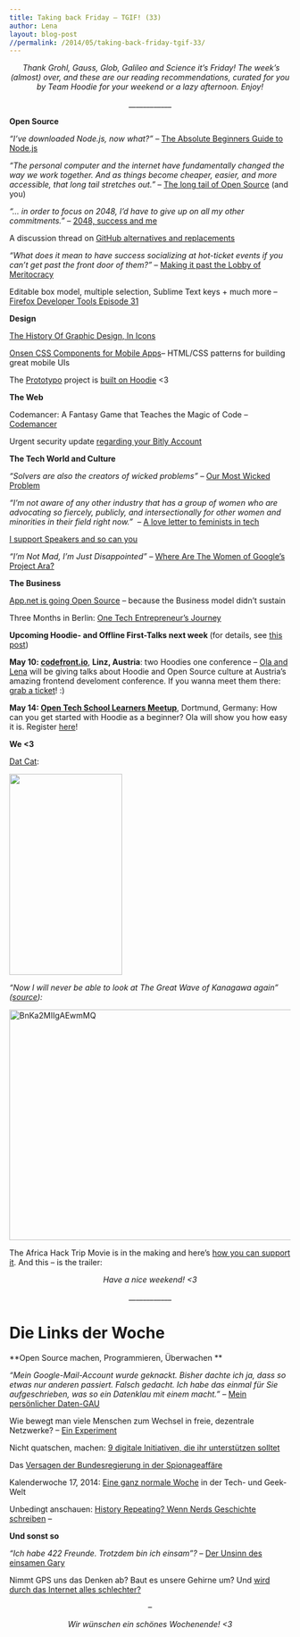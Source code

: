 ```yaml
---
title: Taking back Friday – TGIF! (33)
author: Lena
layout: blog-post
//permalink: /2014/05/taking-back-friday-tgif-33/
---
```

<p style="text-align: center;">
   <em>Thank Grohl, Gauss, Glob, Galileo and Science it’s Friday! The week’s (almost) over, and these are our reading recommendations, curated for you by Team Hoodie for your weekend or a lazy afternoon. Enjoy!</em>
</p>

<p style="text-align: center;">
  ____________
</p>

**Open Source**

<p>
  <em>&#8220;I&#8217;ve downloaded Node.js, now what?&#8221; – </em><a href="http://blog.codeship.io/2014/05/07/nodejs-beginners-guide.html">The Absolute Beginners Guide to Node.js</a>
</p>

<p>
  <em>&#8220;The personal computer and the internet have fundamentally changed the way we work together. And as things become cheaper, easier, and more accessible, that long tail stretches out.&#8221; </em>– <a href="https://blog.engineyard.com/2014/long-tail-open-source">The long tail of Open Source</a> (and you) <!--more-->
</p>

<p>
  <em>&#8220;… in order to focus on 2048, I’d have to give up on all my other commitments.&#8221;</em> – <a href="http://gabrielecirulli.com/articles/2048-success-and-me">2048, success and me</a>
</p>

<p>
  A discussion thread on <a href="http://geekfeminism.org/2014/05/04/github-alternatives-and-replacements/">GitHub alternatives and replacements</a>
</p>

<p>
  <em>&#8220;What does it mean to have success socializing at hot-ticket events if you can&#8217;t get past the front door of them?&#8221;</em> – <a href="http://modelviewculture.com/pieces/making-it-past-the-lobby-of-the-meritocracy">Making it past the Lobby of Meritocracy</a>
</p>

<p class="page-title">
  Editable box model, multiple selection, Sublime Text keys + much more – <a href="https://hacks.mozilla.org/2014/05/editable-box-model-multiple-selection-sublime-text-keys-much-more-firefox-developer-tools-episode-31/?utm_content=bufferf2973&utm_medium=social&utm_source=twitter.com&utm_campaign=buffer">Firefox Developer Tools Episode 31</a>
</p>

**Design**

<p class="title">
  <a href="http://www.fastcodesign.com/3029907/infographic-of-the-day/the-history-of-graphic-design-in-icons">The History Of Graphic Design, In Icons</a>
</p>

<p class="title">
  <a href="http://components.onsenui.io/">Onsen CSS Components for Mobile Apps</a>– HTML/CSS patterns for building great mobile UIs
</p>

<p class="title">
  The <a href="http://www.prototypo.io/">Prototypo</a> project is <a href="http://blog.hood.ie/2014/05/a-hoodie-for-you-7-prototypo/">built on Hoodie</a> <3
</p>

**The Web**

<p>
  Codemancer: A Fantasy Game that Teaches the Magic of Code – <a href="https://www.kickstarter.com/projects/bobbylox/codemancer-a-fantasy-game-that-teaches-the-magic-o">Codemancer</a>
</p>

<p>
  Urgent security update <a href="http://blog.bitly.com/post/85169217199/urgent-security-update-regarding-your-bitly-account">regarding your Bitly Account</a>
</p>

**The Tech World and Culture**

<p>
  <em>&#8220;Solvers are also the creators of wicked problems&#8221;</em> – <a href="http://www.ashedryden.com/monitorama-tbd">Our Most Wicked Problem</a>
</p>

<p>
  <em>&#8220;I’m not aware of any other industry that has a group of women who are advocating so fiercely, publicly, and intersectionally for other women and minorities in their field right now.&#8221;  – </em><a href="http://seesarahcode.tumblr.com/post/84150870105/a-love-letter-to-feminists-in-tech">A love letter to feminists in tech</a>
</p>

<p>
  <a href="http://juliepagano.com/blog/2014/04/27/i-support-speakers-and-so-can-you/">I support Speakers and so can you</a>
</p>

<p>
  <em>&#8220;I’m Not Mad, I’m Just Disappointed&#8221;</em> – <a href="http://www.autostraddle.com/im-not-mad-im-just-disappointed-where-are-the-women-of-googles-project-ara-234018/">Where Are The Women of Google’s Project Ara?</a>
</p>

**The Business**

<p>
  <a href="http://blog.app.net/2014/05/06/app-net-state-of-the-union/">App.net is going Open Source</a> &#8211; because the Business model didn&#8217;t sustain
</p>

<p>
  Three Months in Berlin: <a href="http://www.xconomy.com/san-francisco/2014/05/08/three-months-in-berlin-one-tech-entrepreneurs-journey/">One Tech Entrepreneur’s Journey</a>
</p>

<p class="post-field subtitle post-subtitle">
  <strong>Upcoming Hoodie- and Offline First-Talks next week </strong>(for details, see <a href="http://blog.hood.ie/2014/04/hoodietime-events-and-conferences-with-hoodies-in-april-and-may/">this post</a>)
</p>

<p>
  <strong>May 10: <a href="http://codefront.io/">codefront.io</a></strong>, <strong>Linz, Austria</strong>: two Hoodies one conference – <a href="http://codefront.io/#speakers">Ola and Lena</a> will be giving talks about Hoodie and Open Source culture at Austria&#8217;s amazing frontend develoment conference. If you wanna meet them there: <a href="http://codefront.io/#tickets">grab a ticket</a>! :)<del></del>
</p>

<p>
  <strong>May 14: <a href="http://www.meetup.com/opentechschool-dortmund/events/174124542/">Open Tech School Learners Meetup</a></strong>, Dortmund, Germany: How can you get started with Hoodie as a beginner? Ola will show you how easy it is. Register <a href="http://www.meetup.com/opentechschool-dortmund/events/174124542/">here</a>!
</p>

**We <3**

<p>
  <a href="http://imgur.com/uFDRzSN">Dat Cat</a>:
</p>

[<img class="alignnone" src="http://i.imgur.com/uFDRzSN.gif" alt="" width="202" height="360" />][1] <p>
  <em>&#8220;Now I will never be able to look at The Great Wave of Kanagawa again&#8221; (<a href="https://twitter.com/ibogost/status/464603970154291200/photo/1">source</a>):</em>
</p>

[<img class="alignnone size-full wp-image-1477" src="http://blog.hood.ie/wp-content/uploads/2014/05/BnKa2MIIgAEwmMQ.jpg" alt="BnKa2MIIgAEwmMQ" width="599" height="413" />][2] <p>
  The Africa Hack Trip Movie is in the making and here&#8217;s <a href="https://www.indiegogo.com/projects/africahacktrip-the-movie">how you can support it</a>. And this – is the trailer:
</p>



<p style="text-align: center;">
  <em>Have a nice weekend! <3</em>
</p>

<p style="text-align: center;">
  ____________
</p>

# <a id="deutsch"></a>Die Links der Woche

**Open Source machen, Programmieren, Überwachen
**

<p>
  <em>&#8220;Mein Google-Mail-Account wurde geknackt. Bisher dachte ich ja, dass so etwas nur anderen passiert. Falsch gedacht. Ich habe das einmal für Sie aufgeschrieben, was so ein Datenklau mit einem macht.&#8221; – </em><a href="http://medienwoche.ch/2014/05/05/mein-persoenlicher-daten-gau/">Mein persönlicher Daten-GAU</a>
</p>

<p>
  Wie bewegt man viele Menschen zum Wechsel in freie, dezentrale Netzwerke? – <a href="http://femgeeks.de/lauffeuer-ein-feldversuch-zum-bandenweisen-wechsel-in-freie-dezentrale-soziale-netzwerke/">Ein Experiment</a>
</p>

<p>
  Nicht quatschen, machen: <a href="http://t3n.de/news/digitale-gesellschaft-initiativen-543747/">9 digitale Initiativen, die ihr unterstützen solltet</a>
</p>

<p>
  Das <a href="http://www.faz.net/aktuell/feuilleton/aus-dem-maschinenraum/das-versagen-der-bundesregierung-in-der-spionageaffaere-12919145.html">Versagen der Bundesregierung in der Spionageaffäre</a>
</p>

<p>
  Kalenderwoche 17, 2014: <a href="http://kleinerdrei.org/2014/05/eine-ganz-normale-woche/">Eine ganz normale Woche</a> in der Tech- und Geek-Welt
</p>

<p>
  Unbedingt anschauen: <a href="https://www.youtube.com/watch?v=6kNN0XtB2zQ">History Repeating? Wenn Nerds Geschichte schreiben</a> –
</p>



**Und sonst so**

<p>
  <em>&#8220;Ich habe 422 Freunde. Trotzdem bin ich einsam&#8221;? – </em><a href="http://jetzt.sueddeutsche.de/texte/anzeigen/586546/Der-Unsinn-des-einsamen-Gary">Der Unsinn des einsamen Gary</a>
</p>

<p>
  Nimmt GPS uns das Denken ab? Baut es unsere Gehirne um? Und <a href="http://www.zeit.de/digital/internet/2014-05/kathrin-passig-gps-navigationssystem/komplettansicht">wird durch das Internet alles schlechter?</a>
</p>

<p style="text-align: center;">
  –
</p>

<p style="text-align: center;">
  <em>Wir wünschen ein schönes Wochenende! <3</em>
</p>

 [1]: http://imgur.com/uFDRzSN
 [2]: https://twitter.com/ibogost/status/464603970154291200/photo/1
